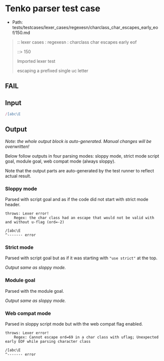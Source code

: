 # Tenko parser test case

- Path: tests/testcases/lexer_cases/regexesn/charclass_char_escapes_early_eof/150.md

> :: lexer cases : regexesn : charclass char escapes early eof
>
> ::> 150
>
> Imported lexer test
>
> escaping a prefixed single uc letter

## FAIL

## Input

`````js
/[abc\E
`````

## Output

_Note: the whole output block is auto-generated. Manual changes will be overwritten!_

Below follow outputs in four parsing modes: sloppy mode, strict mode script goal, module goal, web compat mode (always sloppy).

Note that the output parts are auto-generated by the test runner to reflect actual result.

### Sloppy mode

Parsed with script goal and as if the code did not start with strict mode header.

`````
throws: Lexer error!
    Regex: the char class had an escape that would not be valid with and without u-flag (ord=-2)

/[abc\E
^------- error
`````

### Strict mode

Parsed with script goal but as if it was starting with `"use strict"` at the top.

_Output same as sloppy mode._

### Module goal

Parsed with the module goal.

_Output same as sloppy mode._

### Web compat mode

Parsed in sloppy script mode but with the web compat flag enabled.

`````
throws: Lexer error!
    Regex: Cannot escape ord=69 in a char class with uflag; Unexpected early EOF while parsing character class

/[abc\E
^------- error
`````

